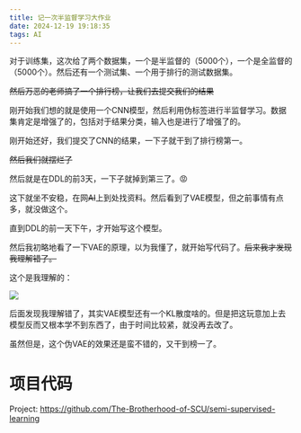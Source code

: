 ```yaml
---
title: 记一次半监督学习大作业
date: 2024-12-19 19:18:35
tags: AI
---
```


对于训练集，这次给了两个数据集，一个是半监督的（5000个），一个是全监督的（5000个）。然后还有一个测试集、一个用于排行的测试数据集。

~~然后万恶的老师搞了一个排行榜，让我们去提交我们的结果~~

刚开始我们想的就是使用一个CNN模型，然后利用伪标签进行半监督学习。数据集肯定是增强了的，包括对于结果分类，输入也是进行了增强了的。

刚开始还好，我们提交了CNN的结果，一下子就干到了排行榜第一。

~~然后我们就摆烂了~~

然后就是在DDL的前3天，一下子就掉到第三了。😡

这下就坐不安稳，在网~~AI~~上到处找资料。然后看到了VAE模型，但之前事情有点多，就没做这个。

直到DDL的前一天下午，才开始写这个模型。

然后我初略地看了一下VAE的原理，以为我懂了，就开始写代码了。~~后来我才发现我理解错了。~~

这个是我理解的：

![](model.png)

后面发现我理解错了，其实VAE模型还有一个KL散度啥的。但是把这玩意加上去模型反而又根本学不到东西了，由于时间比较紧，就没再去改了。

虽然但是，这个伪VAE的效果还是蛮不错的，又干到榜一了。


# 项目代码

Project: https://github.com/The-Brotherhood-of-SCU/semi-supervised-learning